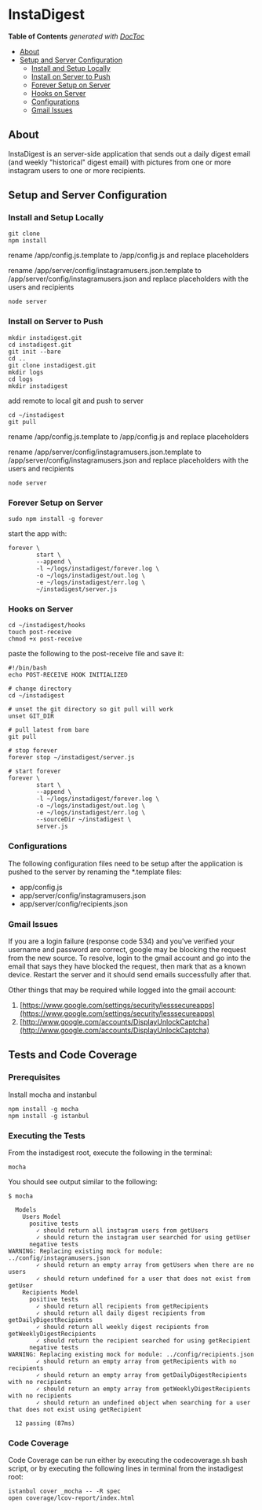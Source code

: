 InstaDigest
===========

<!-- START doctoc generated TOC please keep comment here to allow auto update -->
<!-- DON'T EDIT THIS SECTION, INSTEAD RE-RUN doctoc TO UPDATE -->
**Table of Contents**  *generated with [DocToc](https://github.com/thlorenz/doctoc)*

- [About](#about)
- [Setup and Server Configuration](#setup-and-server-configuration)
  - [Install and Setup Locally](#install-and-setup-locally)
  - [Install on Server to Push](#install-on-server-to-push)
  - [Forever Setup on Server](#forever-setup-on-server)
  - [Hooks on Server](#hooks-on-server)
  - [Configurations](#configurations)
  - [Gmail Issues](#gmail-issues)

<!-- END doctoc generated TOC please keep comment here to allow auto update -->

## About

InstaDigest is an server-side application that sends out a daily digest email (and weekly "historical" digest email) with pictures from one or more instagram users to one or more recipients.

## Setup and Server Configuration

### Install and Setup Locally

    git clone
    npm install

rename /app/config.js.template to /app/config.js and replace placeholders

rename /app/server/config/instagramusers.json.template to /app/server/config/instagramusers.json and replace placeholders with the users and recipients

    node server

### Install on Server to Push

    mkdir instadigest.git
    cd instadigest.git
    git init --bare
    cd ..
    git clone instadigest.git
    mkdir logs
    cd logs
    mkdir instadigest

add remote to local git and push to server

    cd ~/instadigest
    git pull

rename /app/config.js.template to /app/config.js and replace placeholders

rename /app/server/config/instagramusers.json.template to /app/server/config/instagramusers.json and replace placeholders with the users and recipients

    node server

### Forever Setup on Server

    sudo npm install -g forever

start the app with:

    forever \
            start \
            --append \
            -l ~/logs/instadigest/forever.log \
            -o ~/logs/instadigest/out.log \
            -e ~/logs/instadigest/err.log \
            ~/instadigest/server.js

### Hooks on Server

    cd ~/instadigest/hooks
    touch post-receive
    chmod +x post-receive

paste the following to the post-receive file and save it:

    #!/bin/bash
    echo POST-RECEIVE HOOK INITIALIZED
    
    # change directory
    cd ~/instadigest
    
    # unset the git directory so git pull will work
    unset GIT_DIR

    # pull latest from bare
    git pull
    
    # stop forever
    forever stop ~/instadigest/server.js
    
    # start forever
    forever \
            start \
            --append \
            -l ~/logs/instadigest/forever.log \
            -o ~/logs/instadigest/out.log \
            -e ~/logs/instadigest/err.log \
            --sourceDir ~/instadigest \
            server.js

### Configurations

The following configuration files need to be setup after the application is pushed to the server by renaming the *.template files:

- app/config.js
- app/server/config/instagramusers.json
- app/server/config/recipients.json

### Gmail Issues

If you are a login failure (response code 534) and you've verified your username and password are correct, google may be blocking the request from the new source. To resolve, login to the gmail account and go into the email that says they have blocked the request, then mark that as a known device. Restart the server and it should send emails successfully after that.

Other things that may be required while logged into the gmail account:

1. [https://www.google.com/settings/security/lesssecureapps](https://www.google.com/settings/security/lesssecureapps)
2. [http://www.google.com/accounts/DisplayUnlockCaptcha](http://www.google.com/accounts/DisplayUnlockCaptcha)

## Tests and Code Coverage

### Prerequisites

Install mocha and instanbul 

    npm install -g mocha
    npm install -g istanbul

### Executing the Tests

From the instadigest root, execute the following in the terminal:

    mocha
    
You should see output similar to the following:

    $ mocha
    
      Models
        Users Model
          positive tests
            ✓ should return all instagram users from getUsers
            ✓ should return the instagram user searched for using getUser
          negative tests
    WARNING: Replacing existing mock for module: ../config/instagramusers.json
            ✓ should return an empty array from getUsers when there are no users
            ✓ should return undefined for a user that does not exist from getUser
        Recipients Model
          positive tests
            ✓ should return all recipients from getRecipients
            ✓ should return all daily digest recipients from getDailyDigestRecipients
            ✓ should return all weekly digest recipients from getWeeklyDigestRecipients
            ✓ should return the recipient searched for using getRecipient
          negative tests
    WARNING: Replacing existing mock for module: ../config/recipients.json
            ✓ should return an empty array from getRecipients with no recipients
            ✓ should return an empty array from getDailyDigestRecipients with no recipients
            ✓ should return an empty array from getWeeklyDigestRecipients with no recipients
            ✓ should return an undefined object when searching for a user that does not exist using getRecipient
            
      12 passing (87ms)

### Code Coverage

Code Coverage can be run either by executing the codecoverage.sh bash script, or by executing the following lines in terminal from the instadigest root:

    istanbul cover _mocha -- -R spec
    open coverage/lcov-report/index.html
